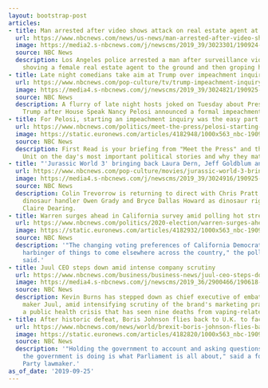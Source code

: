 ```yaml
---
layout: bootstrap-post
articles:
- title: Man arrested after video shows attack on real estate agent at open house
  url: https://www.nbcnews.com/news/us-news/man-arrested-after-video-shows-attack-los-angeles-real-estate-n1058526
  image: https://media2.s-nbcnews.com/j/newscms/2019_39/3023301/190924-real-estate-agent-attacked-cs-941a_601b5da7ec9f92a99dfef7e25a1daca1.nbcnews-fp-1200-630.jpg
  source: NBC News
  description: Los Angeles police arrested a man after surveillance video showed him
    shoving a female real estate agent to the ground and then groping her before fleeing.
- title: Late night comedians take aim at Trump over impeachment inquiry
  url: https://www.nbcnews.com/pop-culture/tv/trump-impeachment-inquiry-prompts-flurry-jokes-late-night-hosts-n1058501
  image: https://media4.s-nbcnews.com/j/newscms/2019_39/3024821/190925-trevor-noah-jimmy-fallon-seth-meyers-cs-806a_4daabce606dd15a57bff859fc9c5260f.nbcnews-fp-1200-630.jpg
  source: NBC News
  description: A flurry of late night hosts joked on Tuesday about President Donald
    Trump after House Speak Nancy Pelosi announced a formal impeachment inquiry.
- title: For Pelosi, starting an impeachment inquiry was the easy part
  url: https://www.nbcnews.com/politics/meet-the-press/pelosi-starting-impeachment-inquiry-was-easy-part-n1058521
  image: https://static.euronews.com/articles/4182948/1000x563_nbc-190925-nancy-pelosi-cs-730a_5814181687e5c866dec0291a6c7ea4c0.jpg
  source: NBC News
  description: First Read is your briefing from "Meet the Press" and the NBC Political
    Unit on the day's most important political stories and why they matter.
- title: "'Jurassic World 3' bringing back Laura Dern, Jeff Goldblum and Sam Neill"
  url: https://www.nbcnews.com/pop-culture/movies/jurassic-world-3-bringing-back-laura-dern-jeff-goldblum-sam-n1058516
  image: https://media4.s-nbcnews.com/j/newscms/2019_39/3024916/190925-jurassic-park-cs-845a_2446934008d6cb4bcfd317f4ace14e60.nbcnews-fp-1200-630.jpg
  source: NBC News
  description: Colin Trevorrow is returning to direct with Chris Pratt returning as
    dinosaur handler Owen Grady and Bryce Dallas Howard as dinosaur rights activist
    Claire Dearing.
- title: Warren surges ahead in California survey amid polling hot streak
  url: https://www.nbcnews.com/politics/2020-election/warren-surges-ahead-california-survey-amid-polling-hot-streak-n1058471
  image: https://static.euronews.com/articles/4182932/1000x563_nbc-190925-elizabeth-warrne-cs-817a_da553b5e55c84d2c7451e727e0b6b50f.jpg
  source: NBC News
  description: '"The changing voting preferences of California Democrats may be a
    harbinger of things to come elsewhere across the country," the poll''s director
    said.'
- title: Juul CEO steps down amid intense company scrutiny
  url: https://www.nbcnews.com/business/business-news/juul-ceo-steps-down-amid-intense-company-scrutiny-n1058506
  image: https://media4.s-nbcnews.com/j/newscms/2019_36/2900466/190618-juul-teen-vape-cs-1123a_a1eeb57a4bec6531b80fe3b741c8e005.nbcnews-fp-1200-630.jpg
  source: NBC News
  description: Kevin Burns has stepped down as chief executive of embattled e-cigarette
    maker Juul, amid intensifying scrutiny of the brand's marketing practices and
    a public health crisis that has seen nine deaths from vaping-related lung disease.
- title: After historic defeat, Boris Johnson flies back to U.K. to face Brexit music
  url: https://www.nbcnews.com/news/world/brexit-boris-johnson-flies-back-u-k-after-historic-court-n1058461
  image: https://static.euronews.com/articles/4182820/1000x563_nbc-190925-boris-johnson-mc-10522_2eacae46cb75caf9d62caa37e0ce3c3a.jpg
  source: NBC News
  description: '"Holding the government to account and asking questions about what
    the government is doing is what Parliament is all about," said a former Conservative
    Party lawmaker.'
as_of_date: '2019-09-25'
---
```


